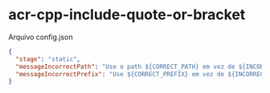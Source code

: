 # acr-cpp-include-quote-or-bracket

Arquivo config.json

```json
{
  "stage": "static",
  "messageIncorrectPath": "Use o path ${CORRECT_PATH} em vez de ${INCORRECT_PATH}, no arquivo ${FILE_PATH}",
  "messageIncorrectPrefix": "Use ${CORRECT_PREFIX} em vez de ${INCORRECT_PREFIX}, no include ${INCLUDE}, no arquivo ${FILE_PATH}"
}
```
